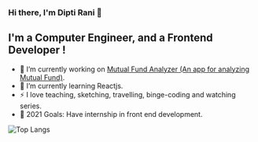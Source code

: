 ### Hi there, I'm Dipti Rani 👋

## I'm a Computer Engineer, and a Frontend Developer !

- 🔭 I’m currently working on [Mutual Fund Analyzer (An app for analyzing Mutual Fund)](https://github.com/diptirani16/Mutual-Fund-Analyzer).
- 🌱 I’m currently learning Reactjs.
- :zap: I love teaching, sketching, travelling, binge-coding and watching series.
- 🥅 2021 Goals: Have internship in front end development.
 
![Top Langs](https://github-language-stats.vercel.app/api/top-langs?username=diptirani16)
